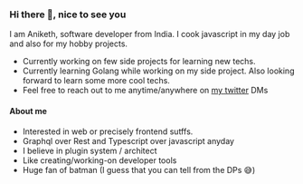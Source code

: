 ### Hi there 👋, nice to see you

<!--
**anikethsaha/anikethsaha** is a ✨ _special_ ✨ repository because its `README.md` (this file) appears on your GitHub profile.

Here are some ideas to get you started:

- 🔭 I’m currently working on ...
- 🌱 I’m currently learning ...
- 👯 I’m looking to collaborate on ...
- 🤔 I’m looking for help with ...
- 💬 Ask me about ...
- 📫 How to reach me: ...
- 😄 Pronouns: ...
- ⚡ Fun fact: ...
-->

I am Aniketh, software developer from India. I cook javascript in my day job and also for my hobby projects. 

- Currently working on few side projects for learning new techs. 
- Currently learning Golang while working on my side project. Also looking forward to learn some more cool techs.
- Feel free to reach out to me anytime/anywhere on [my twitter](https://twitter.com/__ANIX__) DMs


#### About me

- Interested in web or precisely frontend sutffs.
- Graphql over Rest and Typescript over javascript anyday
- I believe in plugin system / architect 
- Like creating/working-on developer tools
- Huge fan of batman (I guess that you can tell from the DPs 😅) 
